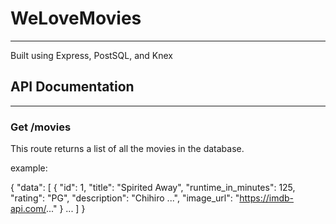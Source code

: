 # WeLoveMovies
---
Built using Express, PostSQL, and Knex

## API Documentation
---
### Get /movies
This route returns a list of all the movies in the database.

example:

  {
    "data": [
      {
        "id": 1,
        "title": "Spirited Away",
        "runtime_in_minutes": 125,
        "rating": "PG",
        "description": "Chihiro ...",
        "image_url": "https://imdb-api.com/..."
      }
      ...
    ]
  }
